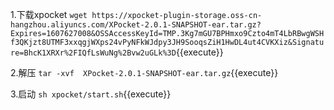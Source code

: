 
1.下载xpocket
`wget https://xpocket-plugin-storage.oss-cn-hangzhou.aliyuncs.com/XPocket-2.0.1-SNAPSHOT-ear.tar.gz?Expires=1607627008&OSSAccessKeyId=TMP.3Kg7mGU7BPHmxo9Czto4mT4LbRBwgWSHf3QKjzt8UTMF3xxqgjWXps24vPyNFkWJdpy3JH9SooqsZiH1HwDL4ut4CVKXiz&Signature=BhcK1XRXr%2FIQfLsWuNg%2Bvw2uGLk%3D`{{execute}}

2.解压
`tar -xvf  XPocket-2.0.1-SNAPSHOT-ear.tar.gz`{{execute}}

3.启动
`sh xpocket/start.sh`{{execute}}



